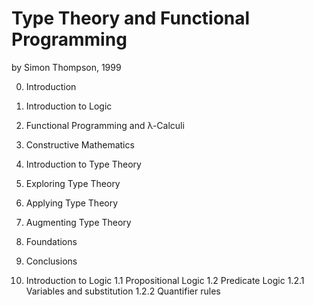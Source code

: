 # Type Theory and Functional Programming
by Simon Thompson, 1999

0. Introduction
1. Introduction to Logic
2. Functional Programming and λ-Calculi
3. Constructive Mathematics
4. Introduction to Type Theory
5. Exploring Type Theory
6. Applying Type Theory
7. Augmenting Type Theory
8. Foundations
9. Conclusions


1. Introduction to Logic
  1.1 Propositional Logic
  1.2 Predicate Logic
    1.2.1 Variables and substitution
    1.2.2 Quantifier rules
